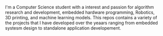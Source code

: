 I'm a Computer Science student with a interest and passion for algorithm research and development, embedded hardware programming, Robotics, 3D printing, 
and machine learning models. This repos contains a variety of the projects that I have developed over the yeaars ranging from embedded systesm design to
standalone application developement. 

